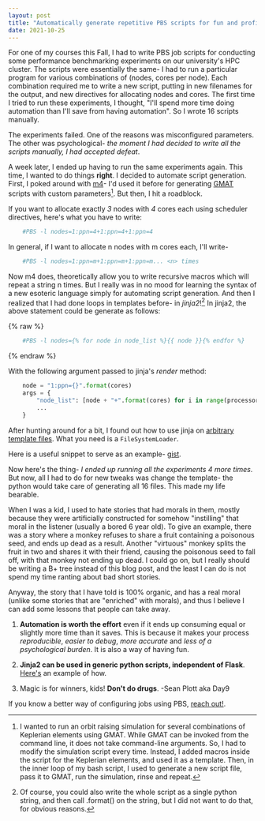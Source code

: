 ```yaml
---
layout: post
title: "Automatically generate repetitive PBS scripts for fun and profit"
date: 2021-10-25
---
```


For one of my courses this Fall, I had to write PBS job scripts for conducting
some performance benchmarking experiments on our university's HPC cluster. The
scripts were essentially the same- I had to run a particular program for various
combinations of (nodes, cores per node). Each combination required me to write a
new script, putting in new filenames for the output, and new directives for
allocating nodes and cores. The first time I tried to run these experiments, I
thought, "I'll spend more time doing automation than I'll save from having
automation". So I wrote 16 scripts manually.

The experiments failed. One of the reasons was misconfigured parameters. The
other was psychological- _the moment I had decided to write all the scripts
manually, I had accepted defeat_. 

A week later, I ended up having to run the same experiments again. This time, I
wanted to do things **right**. I decided to automate script generation. First, I
poked around with [m4](https://mbreen.com/m4.html#toc6)- I'd used it before for
generating [GMAT]() scripts with custom parameters[^1]. But then, I hit a
roadblock. 

If you want to allocate exactly _3_ nodes with _4_ cores each using scheduler
directives, here's what you have to write: 

```bash
	#PBS -l nodes=1:ppn=4+1:ppn=4+1:ppn=4
```

In general, if I want to allocate n nodes with m cores each, I'll write-

```bash
	#PBS -l nodes=1:ppn=m+1:ppn=m+1:ppn=m... <n> times
```

Now m4 does, theoretically allow you to write recursive macros which will repeat
a string n times. But I really was in no mood for learning the syntax of a new
esoteric language simply for automating script generation. And then I realized
that I had done loops in templates before- in *jinja2*![^2] In jinja2, the above
statement could be generate as follows:

{% raw %}
```bash
	#PBS -l nodes={% for node in node_list %}{{ node }}{% endfor %}

```
{% endraw %}

With the following argument passed to jinja's _render_ method:
	
```python
	node = "1:ppn={}".format(cores)
	args = {
		"node_list": [node + "+".format(cores) for i in range(processors - 1] + [node],
		...
	}
```

After hunting around for a bit, I found out how to use jinja on [arbitrary
template
files](https://stackoverflow.com/questions/30382187/render-jinja2-template-without-a-flask-context).
What you need is a `FileSystemLoader`.

Here is a useful snippet to serve as an example-
[gist](https://gist.github.com/akshayrdeodhar/2cfedf2ce0a43a0a2628ea1de5941624).

Now here's the thing- _I ended up running all the experiments 4 more times_. But
now, all I had to do for new tweaks was change the template- the python would
take care of generating all 16 files. This made my life bearable.

When I was a kid, I used to hate stories that had morals in them, mostly 
because they were artificially constructed for somehow "instilling" that moral
in the listener (usually a bored 6 year old). To give an example, there was a
story where a monkey refuses to share a fruit containing a poisonous seed, and ends up
dead as a result. Another "virtuous" monkey splits the fruit in two and shares it with their
friend, causing the poisonous seed to fall off, with that monkey not ending up
dead. I could go on, but I really should be writing a B+ tree instead of this
blog post, and the least I can do is not spend my time ranting about bad
short stories.

Anyway, the story that I have told is 100% organic, and has a real moral (unlike
some stories that are "enriched" with morals), and thus I believe I can add some
lessons that people can take away.

1. **Automation is worth the effort** even if it ends up consuming equal or slightly
   more time than it saves. This is because it makes your process
   _reproducible_, _easier to debug_, _more accurate_ and _less of a
   psychological burden_. It is also a way of having fun.

2. **Jinja2 can be used in generic python scripts, independent of Flask**.
   [Here's](https://gist.github.com/akshayrdeodhar/2cfedf2ce0a43a0a2628ea1de5941624)
   an example of how.

3. Magic is for winners, kids! **Don't do drugs**. -Sean Plott aka Day9

If you know a better way of configuring jobs using PBS, [reach
out!](mailto:akshayrdeodhar@gmail.com).


[^1]: I wanted to run an orbit raising simulation for several combinations of
  Keplerian elements using GMAT. While GMAT can be invoked from the command
  line, it does not take command-line arguments. So, I had to modify the
  simulation script every time. Instead, I added macros inside the script for 
  the Keplerian elements, and used it as a template. Then, in the inner loop of
  my bash script, I used to generate a new script file, pass it to GMAT, run the
  simulation, rinse and repeat.

[^2]: Of course, you could also write the whole script as a single python
  string, and then call .format() on the string, but I did not want to do that,
  for obvious reasons.
